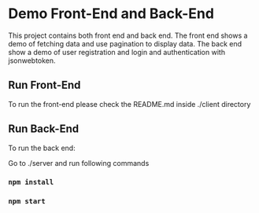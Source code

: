 
# Demo Front-End and Back-End

This project contains both front end and back end.
The front end shows a demo of fetching data and use pagination to display data.
The back end show a demo of user registration and login and authentication with jsonwebtoken.


## Run Front-End

To run the front-end please check the README.md inside ./client directory


## Run Back-End

To run the back end:

Go to ./server and run following commands

### `npm install`

### `npm start`
